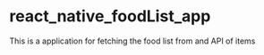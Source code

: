 # react_native_foodList_app

This is a application for fetching the food list from and API of items 
